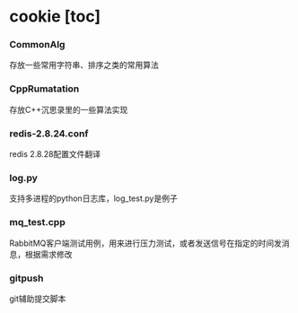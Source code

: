 cookie
[toc]
======
### CommonAlg
存放一些常用字符串、排序之类的常用算法

### CppRumatation
存放C++沉思录里的一些算法实现

### redis-2.8.24.conf
redis 2.8.28配置文件翻译

### log.py
支持多进程的python日志库，log_test.py是例子

### mq_test.cpp
RabbitMQ客户端测试用例，用来进行压力测试，或者发送信号在指定的时间发消息，根据需求修改

### gitpush
git辅助提交脚本

